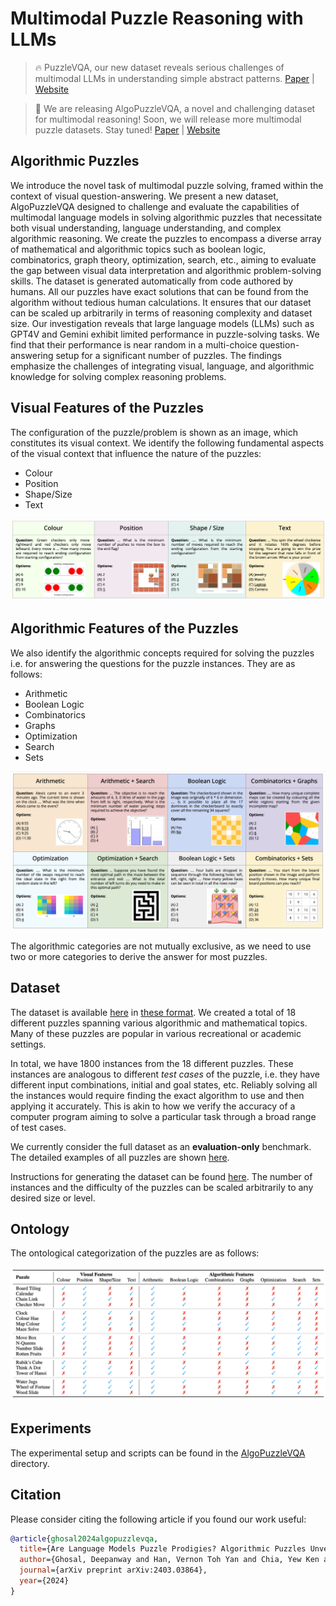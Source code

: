 # Multimodal Puzzle Reasoning with LLMs

> 🔥 PuzzleVQA, our new dataset reveals serious challenges of multimodal LLMs in understanding simple abstract patterns.
[Paper](https://arxiv.org/abs/2403.13315) | [Website](https://puzzlevqa.github.io/)

> 📣 We are releasing AlgoPuzzleVQA, a novel and challenging dataset for multimodal reasoning! Soon, we will release more multimodal puzzle datasets. Stay tuned!
[Paper](https://arxiv.org/pdf/2403.03864.pdf) | [Website](https://algopuzzlevqa.github.io/)

## Algorithmic Puzzles

We introduce the novel task of multimodal puzzle solving, framed within the context of visual question-answering. We present a new dataset, AlgoPuzzleVQA designed to challenge and evaluate the capabilities of multimodal language models in solving algorithmic puzzles that necessitate both visual understanding, language understanding, and complex algorithmic reasoning. We create the puzzles to encompass a diverse array of mathematical and algorithmic topics such as boolean logic, combinatorics, graph theory, optimization, search, etc., aiming to evaluate the gap between visual data interpretation and algorithmic problem-solving skills. The dataset is generated automatically from code authored by humans. All our puzzles have exact solutions that can be found from the algorithm without tedious human calculations. It ensures that our dataset can be scaled up arbitrarily in terms of reasoning complexity and dataset size. Our investigation reveals that large language models (LLMs) such as GPT4V and Gemini exhibit limited performance in puzzle-solving tasks. We find that their performance is near random in a multi-choice question-answering setup for a significant number of puzzles. The findings emphasize the challenges of integrating visual, language, and algorithmic knowledge for solving complex reasoning problems.


## Visual Features of the Puzzles

The configuration of the puzzle/problem is shown as an image, which constitutes its visual context. We identify the following fundamental aspects of the visual context that influence the nature of the puzzles:

 - Colour
 - Position
 - Shape/Size
 - Text

<p align="center">
  <img src=img/teaser_visual.png />
</p>


## Algorithmic Features of the Puzzles

We also identify the algorithmic concepts required for solving the puzzles i.e. for answering the questions for the puzzle instances. They are as follows:

 - Arithmetic
 - Boolean Logic
 - Combinatorics
 - Graphs
 - Optimization
 - Search
 - Sets

<p align="center">
  <img src=img/teaser_algorithm.png />
</p>

The algorithmic categories are not mutually exclusive, as we need to use two or more categories to derive the answer for most puzzles.


## Dataset

The dataset is available [here](https://github.com/declare-lab/puzzle-reasoning/tree/master/AlgoPuzzleVQA/data) in [these format](https://github.com/declare-lab/puzzle-reasoning/tree/master/AlgoPuzzleVQA#dataset). We created a total of 18 different puzzles spanning various algorithmic and mathematical topics. Many of these puzzles are popular in various recreational or academic settings.

In total, we have 1800 instances from the 18 different puzzles. These instances are analogous to different *test cases* of the puzzle, i.e.  they have different input combinations, initial and goal states, etc. Reliably solving all the instances would require finding the exact algorithm to use and then applying it accurately. This is akin to how we verify the accuracy of a computer program aiming to solve a particular task through a broad range of test cases.

We currently consider the full dataset as an **evaluation-only** benchmark. The detailed examples of all puzzles are shown [here](https://github.com/declare-lab/puzzle-reasoning/blob/master/puzzles.md).

Instructions for generating the dataset can be found [here](https://github.com/declare-lab/puzzle-reasoning/tree/master/AlgoPuzzleVQA#dataset-generation). The number of instances and the difficulty of the puzzles can be scaled arbitrarily to any desired size or level.


## Ontology

The ontological categorization of the puzzles are as follows:

<p align="center">
  <img src=img/ontology.png />
</p>


## Experiments

The experimental setup and scripts can be found in the [AlgoPuzzleVQA](https://github.com/declare-lab/puzzle-reasoning/tree/master/AlgoPuzzleVQA) directory.


## Citation

Please consider citing the following article if you found our work useful:

```bibtex
@article{ghosal2024algopuzzlevqa,
  title={Are Language Models Puzzle Prodigies? Algorithmic Puzzles Unveil Serious Challenges in Multimodal Reasoning},
  author={Ghosal, Deepanway and Han, Vernon Toh Yan and Chia, Yew Ken and and Poria, Soujanya},
  journal={arXiv preprint arXiv:2403.03864},
  year={2024}
}
```
